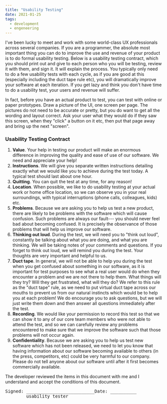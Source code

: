 ```yaml
---
title: "Usability Testing"
date: 2021-01-25
tags:
  - development
  - engeneering
---
```


<p>I've been lucky to meet and work with some world-class UX
professionals across several companies. If you are a programmer, the
absolute most important thing you can do to improve the use and
revenue of your product is to do formal usability testing. Below is a
usability testing contract, which you should print out and give to
each person who you will be testing, review it with them, and sign
it. It will explain the process. You typically only need to do a few
usability tests with each cycle, as if you are good at this
(especially including the duct tape rule etc), you will dramatically
improve your software at each iteration. If you get lazy and think you
don't have time to do a usability test, your users and revenue will
suffer.

</p><p>In fact, before you have an actual product to test, you can test
with online or paper prototypes. Draw a picture of the UI, one screen
per page. The pictures do not need to be accurate or pretty, but you
do want to get all the wording and layout correct. Ask your user what
they would do if they saw this screen, when they "click" a button on it
etc, then put that page away and bring up the next "screen".

</p><h3>Usability Testing Contract</h3>

<ol>

<li><b>Value</b>. Your help in testing our product will make an
enormous difference in improving the quality and ease of use of our
software. We need and appreciate your help!

</li><li><b>Instructions</b>. We will give you separate written
instructions detailing exactly what we would like you to achieve
during the test today. A typical test should last about one hour.

</li><li><b>Quitting</b>. You can quit the test at any time, for any
reason!

</li><li><b>Location</b>. When possible, we like to do usability testing at
your actual work or home office location, so we can observe you in
your real surroundings, with typical interruptions (phone calls,
colleagues, kids) etc.

</li><li><b>Problems</b>. Because we are asking you to help us test a new
product, there are likely to be problems with the software which will
cause confusion. Such problems are always our fault--- you should never
feel bad about becoming confused. It is precisely the observance of
those problems that will help us improve our software.

</li><li><b>Thinking out loud</b>. During the test, we will need you to
"think out loud", constantly be talking about what you are doing, and
what you are thinking. We will be taking notes of your comments and
questions. If you forget to think out loud, we will remind you during
the test. Your thoughts are very important and helpful to us.

</li><li><b>Duct tape</b>. In general, we will not be able to help you
during the test when you get confused about something in our software,
as it is important for test purposes to see what a real user would do
when they encounter a problem and we are not there to help them. What
things will they try? Will they get frustrated, what will they do? We
refer to this rule as the "duct tape" rule, as we need to put virtual
duct tape across our mouths to prevent us from our natural instincts
which would be to help you at each problem! We do encourage you to ask
questions, but we will just write them down and then answer all
questions immediately after the test.

</li><li><b>Recording</b>. We would like your permission to record this
test so that we can show it to any of our core team members who were
not able to attend the test, and so we can carefully review any
problems encountered to make sure that we improve the software such
that those problems will not occur again.

</li><li><b>Confidentiality</b>. Because we are asking you to help us test
new software which has not been released, we need to let you know that
having information about our software becoming available to others (in
the press, competitors, etc) could be very harmful to our
company. Please do not tell anyone about our software until after it
first becomes commercially available.

</li></ol>

<p>The developer reviewed the items in this document with me and I
understand and accept the conditions of this document.

</p><pre>Signed: __________________________Date: __________
        usability tester
</pre>

</td>
